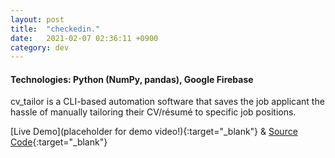 ```yaml
---
layout: post
title:  "checkedin."
date:   2021-02-07 02:36:11 +0900
category: dev
---
```

<!-- <a href="https://github.com/jinyoungch0i/cv_tailor.">
    <img src="{{site.base_url}}/dev/assets/images/CHANGETHIS.gif" alt='cv_tailor screenshot' width="500">
</a> -->

#### **Technologies**: Python (NumPy, pandas), Google Firebase

cv_tailor is a CLI-based automation software that saves the job applicant the hassle of manually tailoring their CV/résumé to specific job positions. 

[Live Demo](placeholder for demo video!){:target="_blank"} & [Source Code](https://github.com/jinyoungch0i/cv_tailor.){:target="_blank"}
